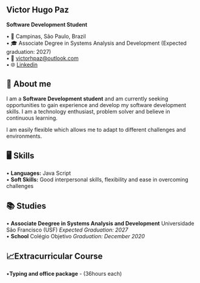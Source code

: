 ## Victor Hugo Paz
<p> <b>Software Development Student</b>

• 📍   Campinas, São Paulo, Brazil<br>
• 🎓  Associate Degree in Systems Analysis and Development (Expected graduation: 2027)<br>
• 📧  victorhpaz@outlook.com <br>
• 🌐 <a href="https://www.linkedin.com/in/victor-paz-0b1860237/">Linkedin</a>
</p>
<h2>👋 About me</h2>
<p>I am a <b>Software Development student</b> and am currently seeking opportunities to gain experience and develop my software development skills. I am a technology enthusiast, problem solver and believe in continuous learning.

I am easily flexible which allows me to adapt to different challenges and environments.</p>
<h2>🖥️ Skills</h2>
• <b>Languages:</b> Java Script <br>
• <b>Soft Skills:</b> Good interpersonal skills, flexibility and ease in overcoming challenges
<h2>📚 Studies</h2>
• <b>Associate Deegree in Systems Analysis and Development</b>
Universidade São Francisco (USF) <i>Expected Graduation: 2027</i>
<br>
• <b>School</b>
Colégio Objetivo <i>Graduation: December 2020</i>
<h2>📈Extracurricular Course </h2>
•<b>Typing and office package</b> - (36hours each)

